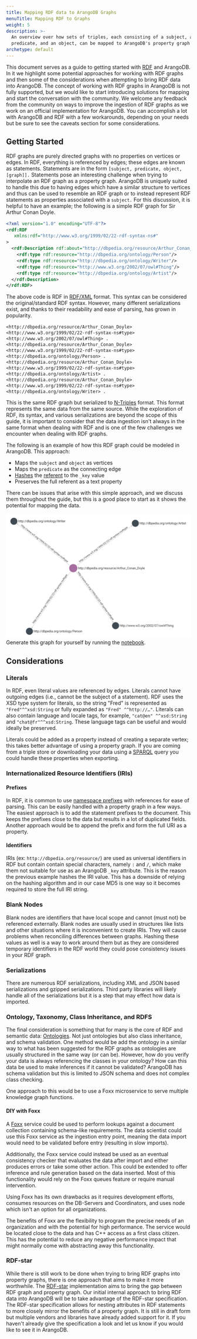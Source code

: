 ```yaml
---
title: Mapping RDF data to ArangoDB Graphs
menuTitle: Mapping RDF to Graphs
weight: 5
description: >-
  An overview over how sets of triples, each consisting of a subject, a
  predicate, and an object, can be mapped to ArangoDB's property graph model
archetype: default
---
```

This document serves as a guide to getting started with 
[RDF](https://www.w3.org/TR/rdf11-concepts/) and ArangoDB. In it 
we highlight some potential approaches for working with RDF graphs and then some 
of the considerations when attempting to bring RDF data into ArangoDB. The 
concept of working with RDF graphs in ArangoDB is not fully supported, but we 
would like to start introducing solutions for mapping and start the conversation 
with the community. We welcome any feedback from the community on ways to
improve the ingestion of RDF graphs as we work on an official implementation for
ArangoDB. You can accomplish a lot with ArangoDB and RDF with a few workarounds,
depending on your needs but be sure to see the caveats section for some
considerations.

## Getting Started

RDF graphs are purely directed graphs with no properties on vertices or edges. In
RDF, everything is referenced by edges; these edges are known as statements.
Statements are in the form `[subject, predicate, object, [graph]].` Statements pose 
an interesting challenge when trying to interpolate an RDF graph as a property 
graph. ArangoDB is uniquely suited to handle this due to having edges which 
have a similar structure to vertices and thus can be used to resemble an 
RDF graph or to instead represent RDF statements as properties associated 
with a `subject.` For this discussion, it is helpful to have an example; the
following is a simple RDF graph for Sir Arthur Conan Doyle.

```xml
<?xml version="1.0" encoding="UTF-8"?>
<rdf:RDF
   xmlns:rdf="http://www.w3.org/1999/02/22-rdf-syntax-ns#"
>
  <rdf:Description rdf:about="http://dbpedia.org/resource/Arthur_Conan_Doyle">
    <rdf:type rdf:resource="http://dbpedia.org/ontology/Person"/>
    <rdf:type rdf:resource="http://dbpedia.org/ontology/Writer"/>
    <rdf:type rdf:resource="http://www.w3.org/2002/07/owl#Thing"/>
    <rdf:type rdf:resource="http://dbpedia.org/ontology/Artist"/>
  </rdf:Description>
</rdf:RDF>
```

The above code is RDF in
[RDF/XML](https://www.w3.org/TR/rdf-syntax-grammar/) format.
This syntax can be considered the original/standard RDF syntax. However, many
different serializations exist, and thanks to their readability and ease of
parsing, has grown in popularity. 

```turtle
<http://dbpedia.org/resource/Arthur_Conan_Doyle> <http://www.w3.org/1999/02/22-rdf-syntax-ns#type> <http://www.w3.org/2002/07/owl#Thing> .
<http://dbpedia.org/resource/Arthur_Conan_Doyle> <http://www.w3.org/1999/02/22-rdf-syntax-ns#type> <http://dbpedia.org/ontology/Person> .
<http://dbpedia.org/resource/Arthur_Conan_Doyle> <http://www.w3.org/1999/02/22-rdf-syntax-ns#type> <http://dbpedia.org/ontology/Artist> .
<http://dbpedia.org/resource/Arthur_Conan_Doyle> <http://www.w3.org/1999/02/22-rdf-syntax-ns#type> <http://dbpedia.org/ontology/Writer> .
```

This is the same RDF graph but serialized to
[N-Triples](https://www.w3.org/TR/n-triples/) format. This
format represents the same data from the same source. While the exploration of
RDF, its syntax, and various serializations are beyond the scope of this guide,
it is important to consider that the data ingestion isn't always in the same
format when dealing with RDF and is one of the few challenges we encounter when
dealing with RDF graphs.

The following is an example of how this RDF graph could be modeled in ArangoDB.
This approach: 
- Maps the `subject` and `object` as vertices
- Maps the `predicate` as the connecting edge
- [Hashes](../../../aql/functions/miscellaneous.md#hash-functions) the [referent](https://www.w3.org/TR/rdf11-concepts/#referents) to the `_key` value
- Preserves the full referent as a text property 

There can be issues that arise with this simple approach, and we discuss them throughout the guide, but this is a good place to start as it shows the 
potential for mapping the data. 

![arthurGraphViewer](../../../../images/arthurGraphViewer.png)
 Generate this graph for yourself by running the [notebook](https://colab.research.google.com/github/arangodb/interactive_tutorials/blob/master/notebooks/RDF_Import_Example.ipynb).

## Considerations

### Literals

In RDF, even literal values are referenced by edges. Literals cannot have
outgoing edges (i.e., cannot be the subject of a statement). RDF uses the XSD
type system for literals, so the string "Fred" is represented as `"Fred"^^xsd:String` 
or fully expanded as `"Fred" ^^http://…"`. Literals can also contain language 
and locale tags, for example, `"cat@en" ^^xsd:String` and `"chat@fr"^^xsd:String`. 
These language tags can be useful and would ideally be preserved. 

Literals could be added as a property instead of creating a separate vertex; this 
takes better advantage of using a property graph. If you are coming from a triple 
store or downloading your data using a [SPARQL](https://www.w3.org/TR/rdf-sparql-query/) 
query you could handle these properties when 
exporting. 

### Internationalized Resource Identifiers (IRIs)

#### Prefixes

In RDF, it is common to use [namespace prefixes](https://www.w3.org/TR/rdf-concepts/#section-URIspaces) 
with references for ease of parsing. This 
can be easily handled with a property graph in a few ways. The easiest approach 
is to add the statement prefixes to the document. This keeps the prefixes close 
to the data but results in a lot of duplicated fields. Another approach would be 
to append the prefix and form the full URI as a property.

#### Identifiers

IRIs (ex: `http://dbpedia.org/resource/`) are used as universal identifiers in 
RDF but contain contain special characters, namely `:` and `/`, which make them not 
suitable for use as an ArangoDB `_key` attribute.  This is the reason the previous 
example hashes the IRI value. This has a downside of relying on the hashing 
algorithm and in our case MD5 is one way so it becomes required to store the full 
IRI string.

### Blank Nodes

Blank nodes are identifiers that have local scope and cannot (must not) be
referenced externally. Blank nodes are usually used in structures like lists and 
other situations where it is inconvenient to create IRIs. They will cause problems
when reconciling differences between graphs. Hashing these values as well is a way 
to work around them but as they are considered temporary identifiers in the RDF 
world they could pose consistency issues in your RDF graph.

### Serializations

There are numerous RDF serializations, including XML and JSON based
serializations and gzipped serializations. Third party libraries will likely handle 
all of the serializations but it is a step that may effect how data is imported. 

### Ontology, Taxonomy, Class Inheritance, and RDFS

The final consideration is something that for many is the core of RDF and 
semantic data: [Ontologies](https://www.w3.org/standards/semanticweb/ontology).
Not just ontologies but also class inheritance, and schema validation. One method 
would be add the ontology in a similar way to what has been suggested for the 
RDF graphs as ontologies are usually structured in the same way (or can be). 
However, how do you verify your data is always referencing the classes in your 
ontology? How can this data be used to make inferences if it cannot be validated?
ArangoDB has schema validation but this is limited to JSON schema and does not 
complex class checking. 

One approach to this would be to use a Foxx microservice to serve multiple 
knowledge graph functions.

#### DIY with Foxx

A [Foxx](../../../develop/foxx-microservices/_index.md) 
service could be used to perform lookups against a document collection
containing schema-like requirements. The data scientist could use this Foxx
service as the ingestion entry point, meaning the data import would need to be
validated before entry (resulting in slow imports). 

Additionally, the Foxx service could instead be used as an eventual consistency
checker that evaluates the data after import and either produces errors or take
some other action. This could be extended to offer inference and rule generation
based on the data inserted. Most of this functionality would rely on the Foxx
queues feature or require manual intervention. 

Using Foxx has its own drawbacks as it requires development efforts, consumes
resources on the DB-Servers and Coordinators, and uses node which isn't an
option for all organizations. 

The benefits of Foxx are the flexibility to program the precise needs of an
organization and with the potential for high performance. The service would be
located close to the data and has C++ access as a first class citizen. This has
the potential to reduce any negative performance impact that might normally come
with abstracting away this functionality.

### RDF-star

While there is still work to be done when trying to bring RDF graphs into property 
graphs, there is one approach that aims to make it more worthwhile. The 
[RDF-star](https://w3c.github.io/rdf-star/) implementation aims 
to bring the gap between RDF graph and property graph. Our initial internal approach
to bring RDF data into ArangoDB will be to take advantage of the RDF-star 
specification. The RDF-star specification allows for nesting attributes in RDF
statements to more closely mirror the benefits of a property graph. It is still
in draft form but multiple vendors and libraries have already added support for it.
If you haven't already give the specification a look and let us know if you would 
like to see it in ArangoDB.
